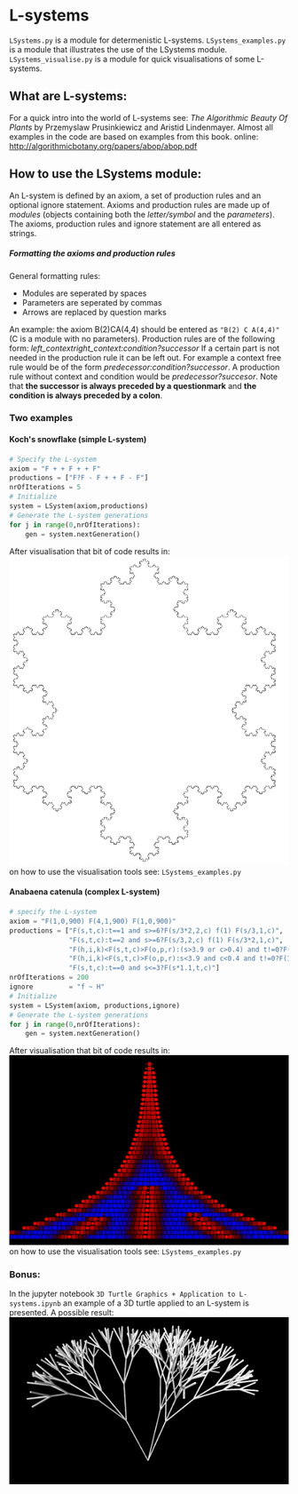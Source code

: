 # L-systems

`LSystems.py` is a module for determenistic L-systems.
`LSystems_examples.py` is a module that illustrates the use of the LSystems module.
`LSystems_visualise.py` is a module for quick visualisations of some L-systems.

## What are L-systems:
For a quick intro into the world of L-systems see: 
*The Algorithmic Beauty Of Plants* by Przemyslaw Prusinkiewicz and Aristid Lindenmayer.
Almost all examples in the code are based on examples from this book.
online: http://algorithmicbotany.org/papers/abop/abop.pdf

## How to use the LSystems module:
An L-system is defined by an axiom, a set of production rules and an optional ignore statement. Axioms and production rules are made up of *modules* (objects containing both the *letter/symbol* and the *parameters*). The axioms, production rules and ignore statement are all entered as strings.
##### Formatting the axioms and production rules
General formatting rules:
- Modules are seperated by spaces
- Parameters are seperated by commas
- Arrows are replaced by question marks

An example: the axiom B(2)CA(4,4) should be entered as `"B(2) C A(4,4)"` (C is a module with no parameters).
Production rules are of the following form: *left_context<predecessor>right_context:condition?successor*
If a certain part is not needed in the production rule it can be left out. For example a context free rule would be of the form *predecessor:condition?successor*. A production rule without context and condition would be *predecessor?succesor*. Note that **the successor is always preceded by a questionmark** and **the condition is always preceded by a colon**.

### Two examples
#### Koch's snowflake (simple L-system)
```python
# Specify the L-system
axiom = "F + + F + + F"
productions = ["F?F - F + + F - F"] 
nrOfIterations = 5
# Initialize
system = LSystem(axiom,productions)
# Generate the L-system generations
for j in range(0,nrOfIterations):
    gen = system.nextGeneration()
```
After visualisation that bit of code results in:
![alt text](https://github.com/RHJG/L-systems/blob/master/example1.PNG "Koch's snowflake")
on how to use the visualisation tools see: `LSystems_examples.py`
#### Anabaena catenula (complex L-system)
```python
# specify the L-system
axiom = "F(1,0,900) F(4,1,900) F(1,0,900)"
productions = ["F(s,t,c):t==1 and s>=6?F(s/3*2,2,c) f(1) F(s/3,1,c)",
               "F(s,t,c):t==2 and s>=6?F(s/3,2,c) f(1) F(s/3*2,1,c)",
               "F(h,i,k)<F(s,t,c)>F(o,p,r):(s>3.9 or c>0.4) and t!=0?F(s+0.1,t,c+0.25*(k+r-3*c))",
               "F(h,i,k)<F(s,t,c)>F(o,p,r):s<3.9 and c<0.4 and t!=0?F(1,0,900)",
               "F(s,t,c):t==0 and s<=3?F(s*1.1,t,c)"]
nrOfIterations = 200
ignore         = "f ~ H"
# Initialize
system = LSystem(axiom, productions,ignore)
# Generate the L-system generations
for j in range(0,nrOfIterations):
    gen = system.nextGeneration()
```
After visualisation that bit of code results in:
![alt text](https://github.com/RHJG/L-systems/blob/master/example2.PNG "Anabaena catenula")
on how to use the visualisation tools see: `LSystems_examples.py`

### Bonus:
In the jupyter notebook `3D Turtle Graphics + Application to L-systems.ipynb` an example of a 3D turtle applied to an L-system is presented.
A possible result:
![alt text](https://github.com/RHJG/L-systems/blob/master/example3.PNG "3D_tree")